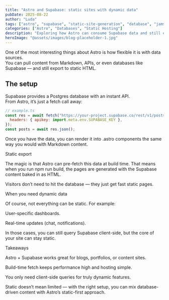 ```yaml
---
title: "Astro and Supabase: static sites with dynamic data"
pubDate: 2025-08-22
author: "Luda"
tags: ["astro", "supabase", "static-site-generation", "database", "jamstack"]
categories: ["Astro", "Databases", "Static Hosting"]
description: "Exploring how Astro can consume Supabase data and still export static HTML when possible."
heroImage: "@assets/images/blog-placeholder-1.jpg"
---
```


One of the most interesting things about Astro is how flexible it is with data sources.  
You can pull content from Markdown, APIs, or even databases like Supabase — and still export to static HTML.

## The setup

Supabase provides a Postgres database with an instant API.  
From Astro, it’s just a fetch call away:

```js
// example.ts
const res = await fetch("https://your-project.supabase.co/rest/v1/posts", {
  headers: { apikey: import.meta.env.SUPABASE_KEY },
});
const posts = await res.json();
```

Once you have the data, you can render it into .astro components the same way you would with Markdown content.

Static export

The magic is that Astro can pre-fetch this data at build time.
That means when you run npm run build, the pages are generated with the Supabase content baked in as HTML.

Visitors don’t need to hit the database — they just get fast static pages.

When you need dynamic data

Of course, not everything can be static. For example:

User-specific dashboards.

Real-time updates (chat, notifications).

In those cases, you can still query Supabase client-side, but the core of your site can stay static.

Takeaways

Astro + Supabase works great for blogs, portfolios, or content sites.

Build-time fetch keeps performance high and hosting simple.

You only need client-side queries for truly dynamic features.

Static doesn’t mean limited — with the right setup, you can mix database-driven content with Astro’s static-first approach.
